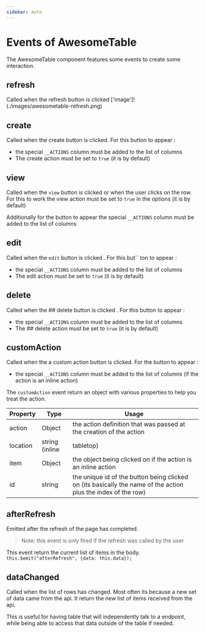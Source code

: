 ```yaml
---
sidebar: auto
---
```


# Events of AwesomeTable

The AwesomeTable component features some events to create some interaction.

## refresh

Called when the refresh button is clicked
['image']!(./images/awesometable-refresh.png)


## create

Called when the create button is clicked. For this button to appear :
- the special `__ACTIONS` column must be added to the list of columns
- The create action must be set to `true` (it is by default)

## view

Called when the `view` button is clicked or when the user clicks on the row. For this to work the view action must be set to `true` in the options (it is by default)

Additionally for the button to appear the special `__ACTIONS` column must be added to the list of columns


## edit

Called when the `edit` button is clicked  <i class="fa fa-edit"></i> . For this but``
ton to appear :
- the special `__ACTIONS` column must be added to the list of columns
- The edit action must be set to `true` (it is by default)


## delete

Called when the ## delete button is clicked  <i class="fa fa-edit"></i> . For this button to appear :
- the special `__ACTIONS` column must be added to the list of columns
- The ## delete action must be set to `true` (it is by default)


## customAction

Called when the a custom action button is clicked. For the button to appear :
- the special `__ACTIONS` column must be added to the list of columns (if the action is an inline action)

The `customAction` event return an object with various properties to help you treat the action.


| Property   |     Type      |     Usage      |
|----------|---------------|---------------|
| action | Object | the action definition that was passed at the creation of the action |
| location | string (inline | tabletop)| The location of the action |
| item | Object | the object being clicked on if the action is an inline action |
| id | string | the unique id of the button being clicked on (its basically the name of the action plus the index of the row) |



## afterRefresh

Emitted after the refresh of the page has completed.
> Note: this event is only fired if the refresh was called by the user

This event return the current list of items in the body.
`this.$emit("afterRefresh", {data: this.data});`


## dataChanged

Called when the list of rows has changed. Most often its because a new set of data came from the api.
It return the new list of items received from the api.

This is useful for having table that will independently talk to a endpoint, while being able to access that data outside of the table if needed.



